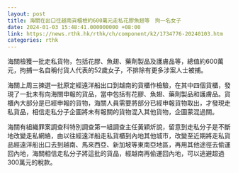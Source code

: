 ```yaml
---
layout: post
title: 海關在出口往越南貨櫃檢約600萬元走私花膠魚翅等　拘一名女子
date: 2024-01-03 15:48:41.000000000 +08:00
link: https://news.rthk.hk/rthk/ch/component/k2/1734776-20240103.htm
categories: rthk
---
```


海關檢獲一批走私貨物，包括花膠、魚翅、藥劑製品及護膚品等，總值約600萬元，拘捕一名自稱付貨人代表的52歲女子，不排除有更多涉案人士被捕。

海關上周三揀選一批原定經遠洋船出口到越南的貨櫃作檢驗，在其中四個貨櫃，發現了一批未有向海關申報的貨品，當中包括有花膠、魚翅、藥劑製品和護膚品。貨櫃內大部分是已經申報的貨物，海關人員需要將部分已經申報貨物取出，才發現走私貨品，相信走私分子企圖將未有報關的貨物混入其他貨物，企圖蒙混過關。

海關有組織罪案調查科特別調查第一組調查主任黃穎炘說，留意到走私分子是不斷地改變走私網絡，由以往經遠洋船走私貨櫃到內地其他城市，改變至近期將走私貨品經遠洋船出口去到越南、馬來西亞、新加坡等東南亞地區，再用其他途徑去偷運回內地，海關相信走私分子將這批的貨品，經越南再偷運回內地，可以逃避超過300萬元的稅款。
